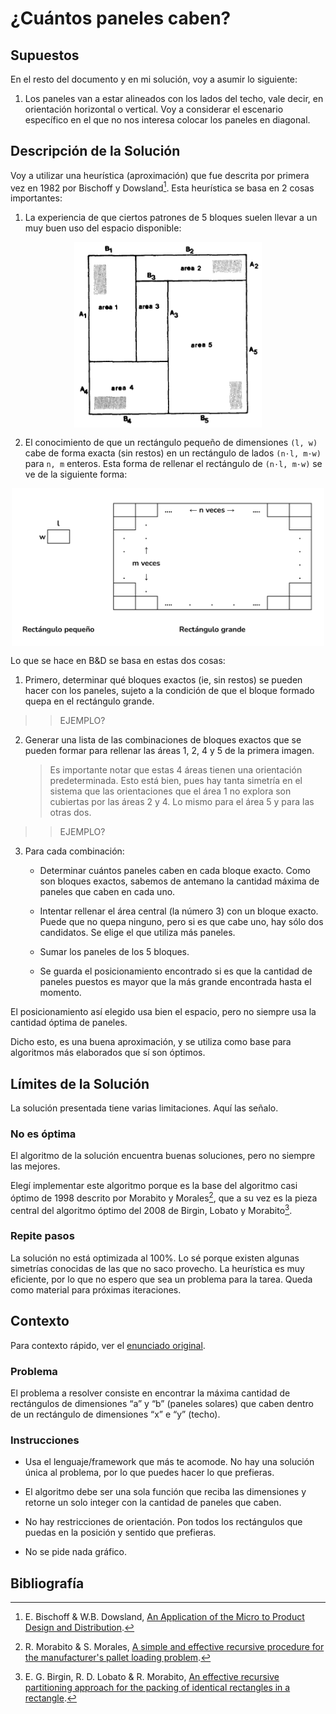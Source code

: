 # ¿Cuántos paneles caben?

## Supuestos

En el resto del documento y en mi solución, voy a asumir lo siguiente:

1. Los paneles van a estar alineados con los lados del techo, vale decir, en orientación horizontal o vertical. Voy a considerar el escenario específico en el que no nos interesa colocar los paneles en diagonal.

## Descripción de la Solución

Voy a utilizar una heurística (aproximación) que fue descrita por primera vez en 1982 por Bischoff y Dowsland[^1]. Esta heurística se basa en 2 cosas importantes:

1. La experiencia de que ciertos patrones de 5 bloques suelen llevar a un muy buen uso del espacio disponible:

<p align="center">
    <img src="./imagenes/corte_de_5_ByD.png" alt="Patrón de 5 bloques" width="300" style="display:block;margin:auto;margin-top:10px;margin-bottom:15px"/>
</p>

2. El conocimiento de que un rectángulo pequeño de dimensiones `(l, w)` cabe de forma exacta (sin restos) en un rectángulo de lados `(n·l, m·w)` para `n, m` enteros. Esta forma de rellenar el rectángulo de `(n·l, m·w)` se ve de la siguiente forma:

<p align="center">
    <img src="./imagenes/corte_exacto_n_por_m.png" alt="Corte exacto de n x m" width="500" style="display:block;margin:auto;margin-top:10px;margin-bottom:15px"/>
</p>

Lo que se hace en B&D se basa en estas dos cosas:

1. Primero, determinar qué bloques exactos (ie, sin restos) se pueden hacer con los paneles, sujeto a la condición de que el bloque formado quepa en el rectángulo grande.

>> EJEMPLO?

2. Generar una lista de las combinaciones de bloques exactos que se pueden formar para rellenar las áreas 1, 2, 4 y 5 de la primera imagen.

    > Es importante notar que estas 4 áreas tienen una orientación predeterminada. Esto está bien, pues hay tanta simetría en el sistema que las orientaciones que el área 1 no explora son cubiertas por las áreas 2 y 4. Lo mismo para el área 5 y para las otras dos.

>> EJEMPLO?

3. Para cada combinación:

    * Determinar cuántos paneles caben en cada bloque exacto. Como son bloques exactos, sabemos de antemano la cantidad máxima de paneles que caben en cada uno.

    * Intentar rellenar el área central (la número 3) con un bloque exacto. Puede que no quepa ninguno, pero si es que cabe uno, hay sólo dos candidatos. Se elige el que utiliza más paneles.

    * Sumar los paneles de los 5 bloques.

    * Se guarda el posicionamiento encontrado si es que la cantidad de paneles puestos es mayor que la más grande encontrada hasta el momento.

El posicionamiento así elegido usa bien el espacio, pero no siempre usa la cantidad óptima de paneles.

Dicho esto, es una buena aproximación, y se utiliza como base para algoritmos más elaborados que sí son óptimos.

## Límites de la Solución

La solución presentada tiene varias limitaciones. Aquí las señalo.

### **No es óptima**

El algoritmo de la solución encuentra buenas soluciones, pero no siempre las mejores.

Elegí implementar este algoritmo porque es la base del algoritmo casi óptimo de 1998 descrito por Morabito y Morales[^2], que a su vez es la pieza central del algoritmo óptimo del 2008 de Birgin, Lobato y Morabito[^3]. 

### **Repite pasos**

La solución no está optimizada al 100%. Lo sé porque existen algunas simetrías conocidas de las que no saco provecho. La heurística es muy eficiente, por lo que no espero que sea un problema para la tarea. Queda como material para próximas iteraciones.

## Contexto

Para contexto rápido, ver el [enunciado original](https://ruufsolar.notion.site/Cu-ntos-paneles-caben-a12d329198dd445a903c5be094816afa).

### Problema

El problema a resolver consiste en encontrar la máxima cantidad de rectángulos de dimensiones “a” y “b” (paneles solares) que caben dentro de un rectángulo de dimensiones “x” e “y” (techo).

### Instrucciones

* Usa el lenguaje/framework que más te acomode. No hay una solución única al problema, por lo que puedes hacer lo que prefieras.

* El algoritmo debe ser una sola función que reciba las dimensiones y retorne un solo integer con la cantidad de paneles que caben.

* No hay restricciones de orientación. Pon todos los rectángulos que puedas en la posición y sentido que prefieras.

* No se pide nada gráfico.

## Bibliografía

[^1]: E. Bischoff & W.B. Dowsland, [An Application of the Micro to Product Design and Distribution](https://link.springer.com/article/10.1057/jors.1982.54).

[^2]: R. Morabito & S. Morales, [A simple and effective recursive procedure for the manufacturer's pallet loading problem](https://www.semanticscholar.org/paper/A-simple-and-effective-recursive-procedure-for-the-Morabito-Morales/a4dd03e607b9e1e3720b99a516d14bf31a3ce854).

[^3]: E. G. Birgin, R. D. Lobato & R. Morabito, [An effective recursive partitioning approach for the packing of identical rectangles in a rectangle](http://www.ime.usp.br/~egbirgin/publications/blm.pdf).